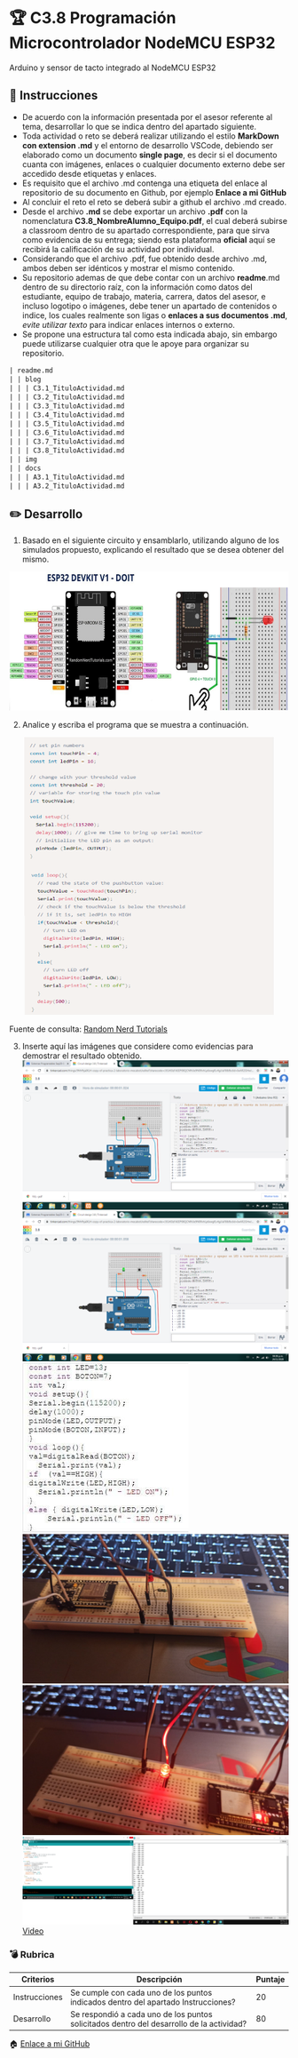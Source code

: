 # :trophy: C3.8 Programación Microcontrolador NodeMCU ESP32

Arduino y sensor de tacto integrado al NodeMCU ESP32

## :blue_book: Instrucciones

- De acuerdo con la información presentada por el asesor referente al tema, desarrollar lo que se indica dentro del apartado siguiente.
- Toda actividad o reto se deberá realizar utilizando el estilo **MarkDown con extension .md** y el entorno de desarrollo VSCode, debiendo ser elaborado como un documento **single page**, es decir si el documento cuanta con imágenes, enlaces o cualquier documento externo debe ser accedido desde etiquetas y enlaces.
- Es requisito que el archivo .md contenga una etiqueta del enlace al repositorio de su documento en Github, por ejemplo **Enlace a mi GitHub**
- Al concluir el reto el reto se deberá subir a github el archivo .md creado.
- Desde el archivo **.md** se debe exportar un archivo **.pdf** con la nomenclatura **C3.8_NombreAlumno_Equipo.pdf**, el cual deberá subirse a classroom dentro de su apartado correspondiente, para que sirva como evidencia de su entrega; siendo esta plataforma **oficial** aquí se recibirá la calificación de su actividad por individual.
- Considerando que el archivo .pdf, fue obtenido desde archivo .md, ambos deben ser idénticos y mostrar el mismo contenido.
- Su repositorio ademas de que debe contar con un archivo **readme**.md dentro de su directorio raíz, con la información como datos del estudiante, equipo de trabajo, materia, carrera, datos del asesor, e incluso logotipo o imágenes, debe tener un apartado de contenidos o indice, los cuales realmente son ligas o **enlaces a sus documentos .md**, _evite utilizar texto_ para indicar enlaces internos o externo.
- Se propone una estructura tal como esta indicada abajo, sin embargo puede utilizarse cualquier otra que le apoye para organizar su repositorio.  


``` 
| readme.md
| | blog
| | | C3.1_TituloActividad.md
| | | C3.2_TituloActividad.md
| | | C3.3_TituloActividad.md
| | | C3.4_TituloActividad.md
| | | C3.5_TituloActividad.md
| | | C3.6_TituloActividad.md
| | | C3.7_TituloActividad.md
| | | C3.8_TituloActividad.md
| | img
| | docs
| | | A3.1_TituloActividad.md
| | | A3.2_TituloActividad.md
```


## :pencil2: Desarrollo

1. Basado en el siguiente circuito y ensamblarlo, utilizando alguno de los simulados propuesto, explicando el resultado que se desea obtener del mismo.

<p align="center">
    <img alt="SalidaDigital" src="../img/C3.x_ArduinoIDE_Esquematico_ESP32_TouchSensor.png" width=650 height=250>
</p>

2. Analice y escriba el programa que se muestra a continuación.

<p align="center">
    <img alt="SalidaDigital" src="../img/C3.x_ArduinoIDE_Programa_ESP32_TouchSensor.png" width=450 height=500>
</p>

Fuente de consulta: [Random Nerd Tutorials](https://randomnerdtutorials.com/esp32-touch-pins-arduino-ide/)

3. Inserte aquí las imágenes que considere como evidencias para demostrar el resultado obtenido.
![E1](../img/E1C38.png)
![E2](../img/E2C38.png)
![E3](../img/E3C38.jpg)
![E4](../img/E4C38.jpg)
![E5](../img/E5C38.jpg)
![E6](../img/E6C38.png)
[Video](https://drive.google.com/file/d/1ZYZQYzmg6loTrF4Zd9w1hXHsZDDEka7u/view?usp=sharing)

### :bomb: Rubrica

| Criterios     | Descripción                                                                                  | Puntaje |
| ------------- | -------------------------------------------------------------------------------------------- | ------- |
| Instrucciones | Se cumple con cada uno de los puntos indicados dentro del apartado Instrucciones?            | 20 |
| Desarrollo    | Se respondió a cada uno de los puntos solicitados dentro del desarrollo de la actividad?     | 80      |

:house: [Enlace a mi GitHub](https://github.com/GuillermoSoria97/Sistemas_P)
